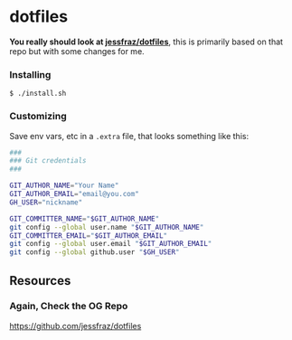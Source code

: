 # dotfiles
**You really should look at [jessfraz/dotfiles](https://github.com/jessfraz/dotfiles)**, this is primarily based on that repo but with some changes for me.

### Installing

```console
$ ./install.sh
```

### Customizing

Save env vars, etc in a `.extra` file, that looks something like
this:

```bash
###
### Git credentials
###

GIT_AUTHOR_NAME="Your Name"
GIT_AUTHOR_EMAIL="email@you.com"
GH_USER="nickname"

GIT_COMMITTER_NAME="$GIT_AUTHOR_NAME"
git config --global user.name "$GIT_AUTHOR_NAME"
GIT_COMMITTER_EMAIL="$GIT_AUTHOR_EMAIL"
git config --global user.email "$GIT_AUTHOR_EMAIL"
git config --global github.user "$GH_USER"
```

## Resources

### Again, Check the OG Repo
https://github.com/jessfraz/dotfiles
